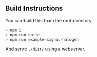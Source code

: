 ## Build Instructions

You can build this from the root directory

```bash
> npm i
> npm run build
> npm run example-signal-halogen
```

And serve `./dist/` using a webserver.
